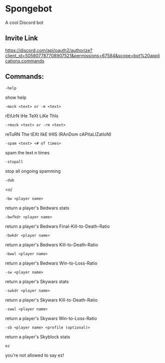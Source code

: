 # Spongebot
A cool Discord bot

## Invite Link
https://discord.com/api/oauth2/authorize?client_id=505807787708907521&permissions=67584&scope=bot%20applications.commands

## Commands:
`-help`

show help

`-mock <text> or -m <text>`

rEtUrN tHe TeXt LiKe ThIs

`-rmock <text> or -rm <text>`

reTuRN The tEXt lIkE tHIS (RAnDom cAPitaLIZatIoN)

`-spam <text> <# of times>`

spam the text n times

`-stopall`

stop all ongoing spamming

`-dab`

<o/

`-bw <player name>`

return a player's Bedwars stats

`-bwfkdr <player name>`

return a player's Bedwars Final-Kill-to-Death-Ratio

`-bwkdr <player name>`

return a player's Bedwars Kill-to-Death-Ratio

`-bwwl <player name>`

return a player's Bedwars Win-to-Loss-Ratio

`-sw <player name>`

return a player's Skywars stats

`-swkdr <player name>`

return a player's Skywars Kill-to-Death-Ratio

`-swwl <player name>`

return a player's Skywars Win-to-Loss-Ratio

`-sb <player name> <profile (optional)>`

return a player's Skyblock stats

`ez`

you're not allowed to say ez!
